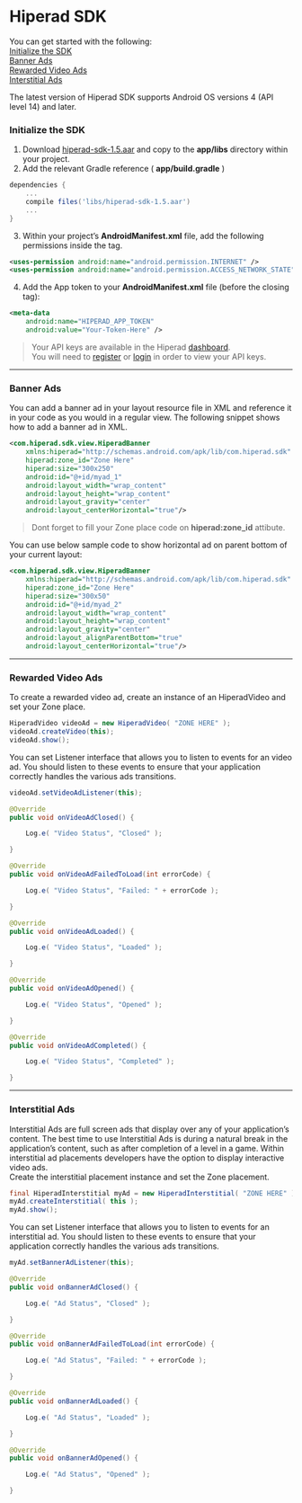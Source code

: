 # Hiperad SDK  
You can get started with the following:  
[Initialize the SDK](#initialize-the-sdk)  
[Banner Ads](#banner-ads)  
[Rewarded Video Ads](#rewarded-video-ads)  
[Interstitial Ads](#interstitial-ads)

The latest version of Hiperad SDK supports Android OS versions 4 (API level 14) and later.

### Initialize the SDK
1. Download [hiperad-sdk-1.5.aar](https://github.com/mohammad1ta/hiperad-sdk/blob/master/hiperad-sdk-1.5.aar) and copy to the **app/libs** directory within your project.
2. Add the relevant Gradle reference ( **app/build.gradle** )
```gradle
dependencies {
	...
	compile files('libs/hiperad-sdk-1.5.aar')
	...
}
```

3. Within your project’s **AndroidManifest.xml** file, add the following permissions inside the *<manifest>* tag.
```xml
<uses-permission android:name="android.permission.INTERNET" />
<uses-permission android:name="android.permission.ACCESS_NETWORK_STATE" />
```

4. Add the App token to your **AndroidManifest.xml** file (before the closing *</application>* tag):
```xml
<meta-data
    android:name="HIPERAD_APP_TOKEN"
    android:value="Your-Token-Here" />
```
> Your API keys are available in the Hiperad [dashboard](http://dashboard.hiperad.com).  
You will need to [register](https://dashboard.hiperad.com/register) or [login](https://dashboard.hiperad.com/login) in order to view your API keys.
  
___

### Banner Ads
You can add a banner ad in your layout resource file in XML and reference it in your code as you would in a regular view.
The following snippet shows how to add a banner ad in XML. 
```xml
<com.hiperad.sdk.view.HiperadBanner
    xmlns:hiperad="http://schemas.android.com/apk/lib/com.hiperad.sdk"
    hiperad:zone_id="Zone Here"
    hiperad:size="300x250"
    android:id="@+id/myad_1"
    android:layout_width="wrap_content"
    android:layout_height="wrap_content"
    android:layout_gravity="center"
    android:layout_centerHorizontal="true"/>
```
> Dont forget to fill your Zone place code on **hiperad:zone_id** attibute.

You can use below sample code to show horizontal ad on parent bottom of your current layout:
```xml
<com.hiperad.sdk.view.HiperadBanner
    xmlns:hiperad="http://schemas.android.com/apk/lib/com.hiperad.sdk"
    hiperad:zone_id="Zone Here"
    hiperad:size="300x50"
    android:id="@+id/myad_2"
    android:layout_width="wrap_content"
    android:layout_height="wrap_content"
    android:layout_gravity="center"
    android:layout_alignParentBottom="true"
    android:layout_centerHorizontal="true"/>
```

___

### Rewarded Video Ads
To create a rewarded video ad, create an instance of an HiperadVideo and set your Zone place.
```java
HiperadVideo videoAd = new HiperadVideo( "ZONE HERE" );
videoAd.createVideo(this);
videoAd.show();
```
You can set Listener interface that allows you to listen to events for an video ad. You should listen to these events to ensure that your application correctly handles the various ads transitions.
```java
videoAd.setVideoAdListener(this);
```
```java
@Override
public void onVideoAdClosed() {

    Log.e( "Video Status", "Closed" );

}

@Override
public void onVideoAdFailedToLoad(int errorCode) {

    Log.e( "Video Status", "Failed: " + errorCode );

}

@Override
public void onVideoAdLoaded() {

    Log.e( "Video Status", "Loaded" );

}

@Override
public void onVideoAdOpened() {

    Log.e( "Video Status", "Opened" );

}

@Override
public void onVideoAdCompleted() {

    Log.e( "Video Status", "Completed" );

}
```

___

### Interstitial Ads
Interstitial Ads are full screen ads that display over any of your application’s content. The best time to use Interstitial Ads is during a natural break in the application’s content, such as after completion of a level in a game. Within interstitial ad placements developers have the option to display interactive video ads.  
Create the interstitial placement instance and set the Zone placement.
```java
final HiperadInterstitial myAd = new HiperadInterstitial( "ZONE HERE" );
myAd.createInterstitial( this );
myAd.show();
```
You can set Listener interface that allows you to listen to events for an interstitial ad. You should listen to these events to ensure that your application correctly handles the various ads transitions.
```java
myAd.setBannerAdListener(this);
```
```java
@Override
public void onBannerAdClosed() {

    Log.e( "Ad Status", "Closed" );

}

@Override
public void onBannerAdFailedToLoad(int errorCode) {

    Log.e( "Ad Status", "Failed: " + errorCode );

}

@Override
public void onBannerAdLoaded() {

    Log.e( "Ad Status", "Loaded" );

}

@Override
public void onBannerAdOpened() {

    Log.e( "Ad Status", "Opened" );

}
```

